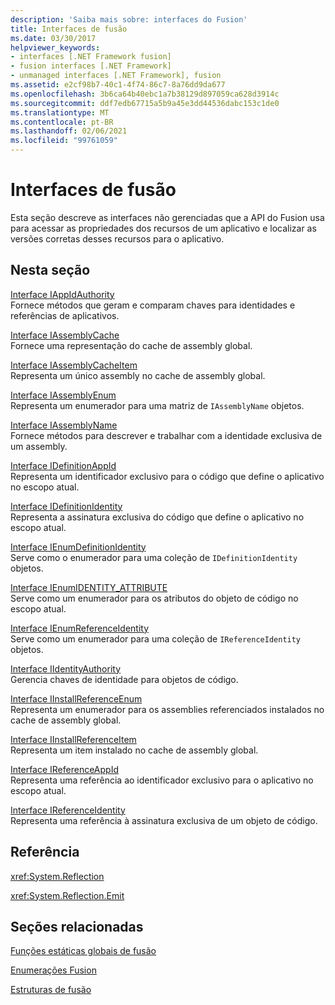 ```yaml
---
description: 'Saiba mais sobre: interfaces do Fusion'
title: Interfaces de fusão
ms.date: 03/30/2017
helpviewer_keywords:
- interfaces [.NET Framework fusion]
- fusion interfaces [.NET Framework]
- unmanaged interfaces [.NET Framework], fusion
ms.assetid: e2cf98b7-40c1-4f74-86c7-8a76dd9da677
ms.openlocfilehash: 3b6ca64b40ebc1a7b38129d897059ca628d3914c
ms.sourcegitcommit: ddf7edb67715a5b9a45e3dd44536dabc153c1de0
ms.translationtype: MT
ms.contentlocale: pt-BR
ms.lasthandoff: 02/06/2021
ms.locfileid: "99761059"
---
```

# <a name="fusion-interfaces"></a>Interfaces de fusão

Esta seção descreve as interfaces não gerenciadas que a API do Fusion usa para acessar as propriedades dos recursos de um aplicativo e localizar as versões corretas desses recursos para o aplicativo.  
  
## <a name="in-this-section"></a>Nesta seção  

 [Interface IAppIdAuthority](iappidauthority-interface.md)  
 Fornece métodos que geram e comparam chaves para identidades e referências de aplicativos.  
  
 [Interface IAssemblyCache](iassemblycache-interface.md)  
 Fornece uma representação do cache de assembly global.  
  
 [Interface IAssemblyCacheItem](iassemblycacheitem-interface.md)  
 Representa um único assembly no cache de assembly global.  
  
 [Interface IAssemblyEnum](iassemblyenum-interface.md)  
 Representa um enumerador para uma matriz de `IAssemblyName` objetos.  
  
 [Interface IAssemblyName](iassemblyname-interface.md)  
 Fornece métodos para descrever e trabalhar com a identidade exclusiva de um assembly.  
  
 [Interface IDefinitionAppId](idefinitionappid-interface.md)  
 Representa um identificador exclusivo para o código que define o aplicativo no escopo atual.  
  
 [Interface IDefinitionIdentity](idefinitionidentity-interface.md)  
 Representa a assinatura exclusiva do código que define o aplicativo no escopo atual.  
  
 [Interface IEnumDefinitionIdentity](ienumdefinitionidentity-interface.md)  
 Serve como o enumerador para uma coleção de `IDefinitionIdentity` objetos.  
  
 [Interface IEnumIDENTITY_ATTRIBUTE](ienumidentity-attribute-interface.md)  
 Serve como um enumerador para os atributos do objeto de código no escopo atual.  
  
 [Interface IEnumReferenceIdentity](ienumreferenceidentity-interface.md)  
 Serve como um enumerador para uma coleção de `IReferenceIdentity` objetos.  
  
 [Interface IIdentityAuthority](iidentityauthority-interface.md)  
 Gerencia chaves de identidade para objetos de código.  
  
 [Interface IInstallReferenceEnum](iinstallreferenceenum-interface.md)  
 Representa um enumerador para os assemblies referenciados instalados no cache de assembly global.  
  
 [Interface IInstallReferenceItem](iinstallreferenceitem-interface.md)  
 Representa um item instalado no cache de assembly global.  
  
 [Interface IReferenceAppId](ireferenceappid-interface.md)  
 Representa uma referência ao identificador exclusivo para o aplicativo no escopo atual.  
  
 [Interface IReferenceIdentity](ireferenceidentity-interface.md)  
 Representa uma referência à assinatura exclusiva de um objeto de código.  
  
## <a name="reference"></a>Referência  

 <xref:System.Reflection>  
  
 <xref:System.Reflection.Emit>  
  
## <a name="related-sections"></a>Seções relacionadas  

 [Funções estáticas globais de fusão](fusion-global-static-functions.md)  
  
 [Enumerações Fusion](fusion-enumerations.md)  
  
 [Estruturas de fusão](fusion-structures.md)
